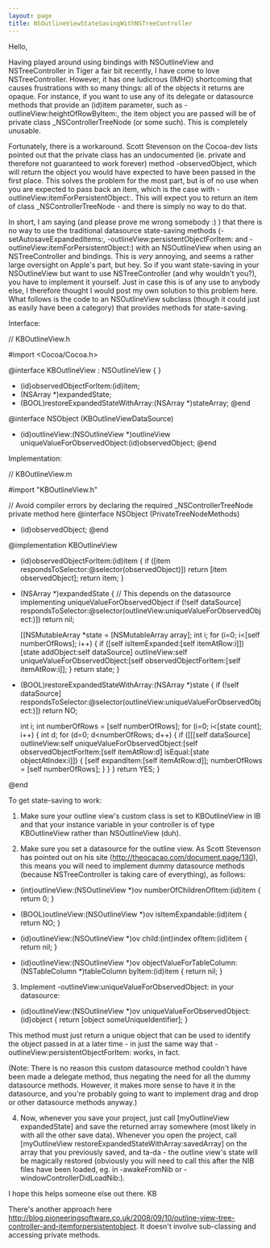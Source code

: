 ```yaml
---
layout: page
title: NSOutlineViewStateSavingWithNSTreeController
---
```


Hello,

Having played around using bindings with NSOutlineView and NSTreeController in Tiger a fair bit recently, I have come to love NSTreeController. However, it has one ludicrous (IMHO) shortcoming that causes frustrations with so many things: all of the objects it returns are opaque. For instance, if you want to use any of its delegate or datasource methods that provide an (id)item parameter, such as -outlineView:heightOfRowByItem:, the item object you are passed will be of private class _NSControllerTreeNode (or some such). This is completely unusable.

Fortunately, there is a workaround. Scott Stevenson on the Cocoa-dev lists pointed out that the private class has an undocumented (ie. private and therefore not guaranteed to work forever) method -observedObject, which will return the object you would have expected to have been passed in the first place. This solves the problem for the most part, but is of no use when you are expected to pass back an item, which is the case with -outlineView:itemForPersistentObject:. This will expect you to return an item of class _NSControllerTreeNode - and there is simply no way to do that.

In short, I am saying (and please prove me wrong somebody :) ) that there is no way to use the traditional datasource state-saving methods (-setAutosaveExpandedItems:, -outlineView:persistentObjectForItem: and -outlineView:itemForPersistentObject:) with an NSOutlineView when using an NSTreeController and bindings. This is *very* annoying, and seems a rather large oversight on Apple's part, but hey. So if you want state-saving in your NSOutlineView but want to use NSTreeController (and why wouldn't you?), you have to implement it yourself. Just in case this is of any use to anybody else, I therefore thought I would post my own solution to this problem here. What follows is the code to an NSOutlineView subclass (though it could just as easily have been a category) that provides methods for state-saving.

Interface:

    

// KBOutlineView.h

#import <Cocoa/Cocoa.h>

@interface KBOutlineView : NSOutlineView
{
}
- (id)observedObjectForItem:(id)item;
- (NSArray *)expandedState;
- (BOOL)restoreExpandedStateWithArray:(NSArray *)stateArray;
@end

@interface NSObject (KBOutlineViewDataSource)
- (id)outlineView:(NSOutlineView *)outlineView uniqueValueForObservedObject:(id)observedObject;
@end




Implementation:

    

// KBOutlineView.m

#import "KBOutlineView.h"


// Avoid compiler errors by declaring the required _NSControllerTreeNode private method here
@interface NSObject (PrivateTreeNodeMethods)
- (id)observedObject;
@end


@implementation KBOutlineView

- (id)observedObjectForItem:(id)item
{
	if ([item respondsToSelector:@selector(observedObject)])
		return [item observedObject];
	return item;
}

- (NSArray *)expandedState
{
	// This depends on the datasource implementing uniqueValueForObservedObject
	if (!self dataSource] respondsToSelector:@selector(outlineView:uniqueValueForObservedObject:)])
		return nil;
	
	[[NSMutableArray *state = [NSMutableArray array];
	int i;
	for (i=0; i<[self numberOfRows]; i++)
	{
		if ([self isItemExpanded:[self itemAtRow:i]])
			[state addObject:self dataSource] outlineView:self
							   uniqueValueForObservedObject:[self observedObjectForItem:[self itemAtRow:i]];
	}
	return state;
}

- (BOOL)restoreExpandedStateWithArray:(NSArray *)state
{
	if (!self dataSource] respondsToSelector:@selector(outlineView:uniqueValueForObservedObject:)])
		return NO;
	
	int i;
	int numberOfRows = [self numberOfRows];
	for (i=0; i<[state count]; i++)
	{
		int d;
		for (d=0; d<numberOfRows; d++)
		{
			if ([[[self dataSource] outlineView:self 
				   uniqueValueForObservedObject:[self observedObjectForItem:[self itemAtRow:d]
				isEqual:[state objectAtIndex:i]])
			{
				[self expandItem:[self itemAtRow:d]];
				numberOfRows = [self numberOfRows];
			}
		}
	}
	return YES;
}

@end




To get state-saving to work:

1) Make sure your outline view's custom class is set to KBOutlineView in IB and that your instance variable in your controller is of type KBOutlineView rather than NSOutlineView (duh).

2) Make sure you set a datasource for the outline view. As Scott Stevenson has pointed out on his site (http://theocacao.com/document.page/130), this means you will need to implement dummy datasource methods (because NSTreeController is taking care of everything), as follows:

    

- (int)outlineView:(NSOutlineView *)ov numberOfChildrenOfItem:(id)item
{
	return 0;
}

- (BOOL)outlineView:(NSOutlineView *)ov isItemExpandable:(id)item
{
	return NO;
}

- (id)outlineView:(NSOutlineView *)ov child:(int)index ofItem:(id)item
{
	return nil;
}

- (id)outlineView:(NSOutlineView *)ov objectValueForTableColumn:(NSTableColumn *)tableColumn byItem:(id)item
{
	return nil;
}



3) Implement -outlineView:uniqueValueForObservedObject: in your datasource:

    

- (id)outlineView:(NSOutlineView *)ov uniqueValueForObservedObject:(id)object
{
	return [object someUniqueIdentifier];
}



This method must just return a unique object that can be used to identify the object passed in at a later time - in just the same way that -outlineView:persistentObjectForItem: works, in fact.

(Note: There is no reason this custom datasource method couldn't have been made a delegate method, thus negating the need for all the dummy datasource methods. However, it makes more sense to have it in the datasource, and you're probably going to want to implement drag and drop or other datasource methods anyway.)

4) Now, whenever you save your project, just call [myOutlineView expandedState] and save the returned array somewhere (most likely in with all the other save data). Whenever you open the project, call [myOutlineView restoreExpandedStateWithArray:savedArray] on the array that you previously saved, and ta-da - the outline view's state will be magically restored (obviously you will need to call this after the NIB files have been loaded, eg. in -awakeFromNib or -windowControllerDidLoadNib:).

I hope this helps someone else out there.
KB


There's another approach here http://blog.pioneeringsoftware.co.uk/2008/09/10/outline-view-tree-controller-and-itemforpersistentobject. It doesn't involve sub-classing and accessing private methods.

